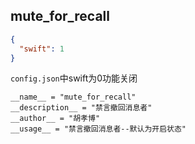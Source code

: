 ## mute_for_recall

```json
{
  "swift": 1
}
```

`config.json`中swift为0功能关闭



```
__name__ = "mute_for_recall"
__description__ = "禁言撤回消息者"
__author__ = "胡孝博"
__usage__ = "禁言撤回消息者--默认为开启状态"
```

